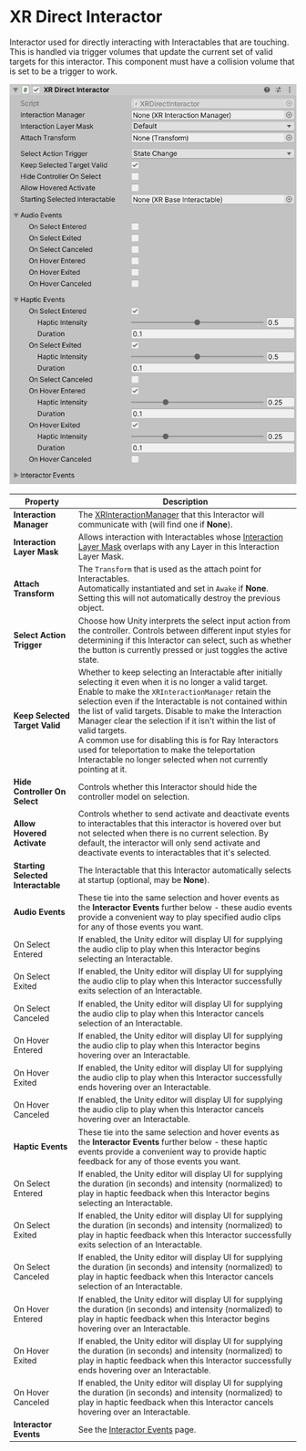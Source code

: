 # XR Direct Interactor

Interactor used for directly interacting with Interactables that are touching. This is handled via trigger volumes that update the current set of valid targets for this interactor. This component must have a collision volume that is set to be a trigger to work.

![XRDirectInteractor component](images/xr-direct-interactor.png)

| **Property** | **Description** |
|--|--|
| **Interaction Manager** | The [XRInteractionManager](xr-interaction-manager.md) that this Interactor will communicate with (will find one if **None**). |
| **Interaction Layer Mask** | Allows interaction with Interactables whose [Interaction Layer Mask](interaction-layers.md) overlaps with any Layer in this Interaction Layer Mask. |
| **Attach Transform** | The `Transform` that is used as the attach point for Interactables.<br />Automatically instantiated and set in `Awake` if **None**.<br />Setting this will not automatically destroy the previous object. |
| **Select Action Trigger** | Choose how Unity interprets the select input action from the controller. Controls between different input styles for determining if this Interactor can select, such as whether the button is currently pressed or just toggles the active state. |
| **Keep Selected Target Valid** | Whether to keep selecting an Interactable after initially selecting it even when it is no longer a valid target.<br />Enable to make the `XRInteractionManager` retain the selection even if the Interactable is not contained within the list of valid targets. Disable to make the Interaction Manager clear the selection if it isn't within the list of valid targets.<br />A common use for disabling this is for Ray Interactors used for teleportation to make the teleportation Interactable no longer selected when not currently pointing at it. |
| **Hide Controller On Select** | Controls whether this Interactor should hide the controller model on selection. |
| **Allow Hovered Activate** | Controls whether to send activate and deactivate events to interactables that this interactor is hovered over but not selected when there is no current selection. By default, the interactor will only send activate and deactivate events to interactables that it's selected. |
| **Starting Selected Interactable** | The Interactable that this Interactor automatically selects at startup (optional, may be **None**). |
| **Audio Events** | These tie into the same selection and hover events as the **Interactor Events** further below - these audio events provide a convenient way to play specified audio clips for any of those events you want. |
| On Select Entered | If enabled, the Unity editor will display UI for supplying the audio clip to play when this Interactor begins selecting an Interactable. |
| On Select Exited | If enabled, the Unity editor will display UI for supplying the audio clip to play when this Interactor successfully exits selection of an Interactable. |
| On Select Canceled | If enabled, the Unity editor will display UI for supplying the audio clip to play when this Interactor cancels selection of an Interactable. |
| On Hover Entered | If enabled, the Unity editor will display UI for supplying the audio clip to play when this Interactor begins hovering over an Interactable. |
| On Hover Exited | If enabled, the Unity editor will display UI for supplying the audio clip to play when this Interactor successfully ends hovering over an Interactable. |
| On Hover Canceled | If enabled, the Unity editor will display UI for supplying the audio clip to play when this Interactor cancels hovering over an Interactable. |
| **Haptic Events** | These tie into the same selection and hover events as the **Interactor Events** further below - these haptic events provide a convenient way to provide haptic feedback for any of those events you want. |
| On Select Entered | If enabled, the Unity editor will display UI for supplying the duration (in seconds) and intensity (normalized) to play in haptic feedback when this Interactor begins selecting an Interactable. |
| On Select Exited | If enabled, the Unity editor will display UI for supplying the duration (in seconds) and intensity (normalized) to play in haptic feedback when this Interactor successfully exits selection of an Interactable. |
| On Select Canceled | If enabled, the Unity editor will display UI for supplying the duration (in seconds) and intensity (normalized) to play in haptic feedback when this Interactor cancels selection of an Interactable. |
| On Hover Entered | If enabled, the Unity editor will display UI for supplying the duration (in seconds) and intensity (normalized) to play in haptic feedback when this Interactor begins hovering over an Interactable. |
| On Hover Exited | If enabled, the Unity editor will display UI for supplying the duration (in seconds) and intensity (normalized) to play in haptic feedback when this Interactor successfully ends hovering over an Interactable. |
| On Hover Canceled | If enabled, the Unity editor will display UI for supplying the duration (in seconds) and intensity (normalized) to play in haptic feedback when this Interactor cancels hovering over an Interactable. |
| **Interactor Events** | See the [Interactor Events](interactor-events.md) page. |
